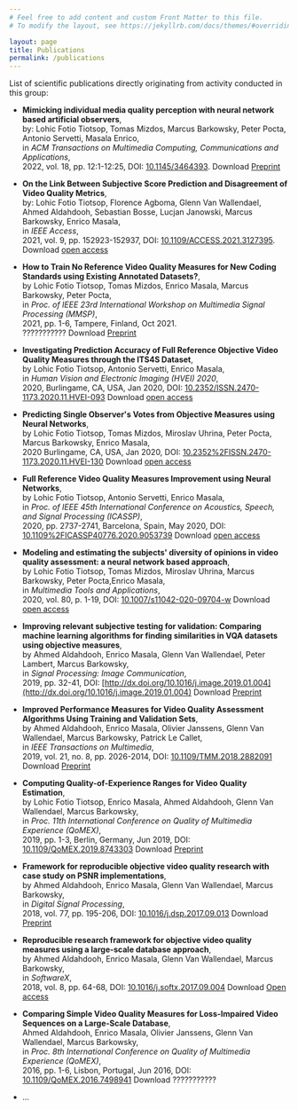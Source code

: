 ```yaml
---
# Feel free to add content and custom Front Matter to this file.
# To modify the layout, see https://jekyllrb.com/docs/themes/#overriding-theme-defaults

layout: page
title: Publications
permalink: /publications
---
```


[//]: # (COMMENT: to add newline, add 2 spaces at the end of the line)


List of scientific publications directly originating from activity conducted in this group:

* **Mimicking individual media quality perception with neural network based artificial observers**,  
by: Lohic Fotio Tiotsop, Tomas Mizdos, Marcus Barkowsky, Peter Pocta, Antonio Servetti, Masala Enrico,  
in *ACM Transactions on Multimedia Computing, Communications and Applications*,  
2022, vol. 18, pp. 12:1-12:25, DOI: [10.1145/3464393](http://dx.doi.org/10.1145/3464393). Download [Preprint](https://iris.polito.it/handle/11583/2909256)

* **On the Link Between Subjective Score Prediction and Disagreement of Video Quality Metrics**,  
by: Lohic Fotio Tiotsop, Florence Agboma, Glenn Van Wallendael, Ahmed Aldahdooh, Sebastian Bosse, Lucjan Janowski, Marcus Barkowsky, Enrico Masala,  
in *IEEE Access*,  
2021, vol. 9, pp. 152923-152937, DOI: [10.1109/ACCESS.2021.3127395](http://dx.doi.org/10.1109/ACCESS.2021.3127395). Download [open access](http://dx.doi.org/10.1109/ACCESS.2021.3127395)


* **How to Train No Reference Video Quality Measures for New Coding Standards using Existing Annotated Datasets?**,  
by Lohic Fotio Tiotsop, Tomas Mizdos, Enrico Masala, Marcus Barkowsky, Peter Pocta,  
in *Proc. of IEEE 23rd International Workshop on Multimedia Signal Processing (MMSP)*,  
2021, pp. 1-6, Tampere, Finland, Oct 2021.  
???????????  Download [Preprint](http://hdl.handle.net/11583/2924852)

*  **Investigating Prediction Accuracy of Full Reference Objective Video Quality Measures through the ITS4S Dataset**,  
by Lohic Fotio Tiotsop, Antonio Servetti, Enrico Masala,  
in *Human Vision and Electronic Imaging (HVEI) 2020*,  
2020, Burlingame, CA, USA, Jan 2020, DOI: [10.2352/ISSN.2470-1173.2020.11.HVEI-093](http://dx.doi.org/10.2352/ISSN.2470-1173.2020.11.HVEI-093) Download [open access](https://www.ingentaconnect.com/contentone/ist/ei/pre-prints/content-ei2020-hvei-093)

* **Predicting Single Observer's Votes from Objective Measures using Neural Networks**,  
by Lohic Fotio Tiotsop, Tomas Mizdos, Miroslav Uhrina, Peter Pocta, Marcus Barkowsky, Enrico Masala,  
2020 Burlingame, CA, USA, Jan 2020, DOI: [10.2352%2FISSN.2470-1173.2020.11.HVEI-130](http://dx.doi.org/10.2352%2FISSN.2470-1173.2020.11.HVEI-130) Download [open access](https://www.ingentaconnect.com/content/ist/ei/pre-prints/content-ei2020-hvei-130
)

* **Full Reference Video Quality Measures Improvement using Neural Networks**,  
by Lohic Fotio Tiotsop, Antonio Servetti, Enrico Masala,  
in *Proc. of IEEE 45th International Conference on Acoustics, Speech, and Signal Processing (ICASSP)*,  
2020, pp. 2737-2741, Barcelona, Spain, May 2020, DOI: [10.1109%2FICASSP40776.2020.9053739](http://dx.doi.org/10.1109%2FICASSP40776.2020.9053739) Download [open access](http://hdl.handle.net/11583/2840345)


* **Modeling and estimating the subjects' diversity of opinions in video quality assessment: a neural network based approach**,  
by Lohic Fotio Tiotsop, Tomas Mizdos, Miroslav Uhrina, Marcus Barkowsky, Peter Pocta,Enrico Masala,  
in *Multimedia Tools and Applications*,  
2020, vol. 80, p. 1-19, DOI: [10.1007/s11042-020-09704-w](http://dx.doi.org/10.1007/s11042-020-09704-w) Download [open access](http://dx.doi.org/10.1007/s11042-020-09704-w)

* **Improving relevant subjective testing for validation: Comparing machine learning algorithms for finding similarities in VQA datasets using objective measures**,  
by Ahmed Aldahdooh, Enrico Masala, Glenn Van Wallendael, Peter Lambert, Marcus Barkowsky,  
in *Signal Processing: Image Communication*,  
2019, pp. 32-41, DOI: [http://dx.doi.org/10.1016/j.image.2019.01.004](http://dx.doi.org/10.1016/j.image.2019.01.004) Download [Preprint](http://hdl.handle.net/11583/2781812)

* **Improved Performance Measures for Video Quality Assessment Algorithms Using Training and Validation Sets**,  
by Ahmed Aldahdooh, Enrico Masala, Olivier Janssens, Glenn Van Wallendael, Marcus Barkowsky, Patrick Le Callet,  
in *IEEE Transactions on Multimedia*,  
2019, vol. 21, no. 8, pp. 2026-2014, DOI: [10.1109/TMM.2018.2882091](http://dx.doi.org/10.1109/TMM.2018.2882091) Download [Preprint](http://hdl.handle.net/11583/2781792)

* **Computing Quality-of-Experience Ranges for Video Quality Estimation**,  
by Lohic Fotio Tiotsop, Enrico Masala, Ahmed Aldahdooh, Glenn Van Wallendael, Marcus Barkowsky,  
in *Proc. 11th International Conference on Quality of Multimedia Experience (QoMEX)*,  
2019, pp. 1-3, Berlin, Germany, Jun 2019, DOI: [10.1109/QoMEX.2019.8743303](http://dx.doi.org/10.1109/QoMEX.2019.8743303) Download [Preprint](http://hdl.handle.net/11583/2749793)

* **Framework for reproducible objective video quality research with case study on PSNR implementations**,  
by Ahmed Aldahdooh, Enrico Masala, Glenn Van Wallendael, Marcus Barkowsky,  
in *Digital Signal Processing*,  
2018, vol. 77, pp. 195-206, DOI: [10.1016/j.dsp.2017.09.013](http://dx.doi.org/10.1016/j.dsp.2017.09.013) Download [Preprint](http://hdl.handle.net/11583/2689456)

* **Reproducible research framework for objective video quality measures using a large-scale database approach**,  
by Ahmed Aldahdooh, Enrico Masala, Glenn Van Wallendael, Marcus Barkowsky,  
in *SoftwareX*,  
2018, vol. 8, pp. 64-68, DOI: [10.1016/j.softx.2017.09.004](http://dx.doi.org/10.1016/j.softx.2017.09.004) Download [Open access](http://hdl.handle.net/11583/2694630)

* **Comparing Simple Video Quality Measures for Loss-Impaired Video Sequences on a Large-Scale Database**,  
Ahmed Aldahdooh, Enrico Masala, Olivier Janssens, Glenn Van Wallendael, Marcus Barkowsky,  
in *Proc. 8th International Conference on Quality of Multimedia Experience (QoMEX)*,  
2016, pp. 1-6, Lisbon, Portugal, Jun 2016, DOI: [10.1109/QoMEX.2016.7498941](http://dx.doi.org/10.1109/QoMEX.2016.7498941) Download []() ???????????

* ...


